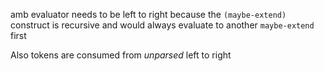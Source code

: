 amb evaluator needs to be left to right because the `(maybe-extend)` construct is recursive and would always evaluate to another `maybe-extend` first

Also tokens are consumed from *unparsed* left to right

